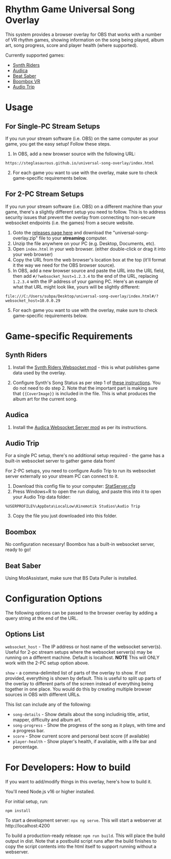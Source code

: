 # Rhythm Game Universal Song Overlay

This system provides a browser overlay for OBS that works with a number of VR rhythm games, showing
information on the song being played, album art, song progress, score and player health (where supported).

Currently supported games:

* [Synth Riders](https://synthridersvr.com/)
* [Audica](https://audicagame.com/) 
* [Beat Saber](https://beatsaber.com/)
* [Boombox VR](https://www.boomboxvr.com/)
* [Audio Trip](http://www.kinemotik.com/audiotrip/)

# Usage

## For Single-PC Stream Setups

If you run your stream software (i.e. OBS) on the same computer as your game, you get the
easy setup!  Follow these steps.

1. In OBS, add a new browser source with the following URL:  

```
https://steglasaurous.github.io/universal-song-overlay/index.html
```

2. For each game you want to use with the overlay, make sure to check game-specific requirements below.

## For 2-PC Stream Setups

If you run your stream software (i.e. OBS) on a different machine than your game, there's a slightly
different setup you need to follow.  This is to address security issues that prevent the overlay from
connecting to non-secure websocket endpoints (i.e. the games) from a secure website. 

1. Goto the [releases page here](https://github.com/steglasaurous/universal-song-overlay/releases/latest) and download the 
   "universal-song-overlay.zip" file to your **streaming** computer.  
2. Unzip the file anywhere on your PC (e.g. Desktop, Documents, etc). 
3. Open `index.html` in your web browser.  (either double-click or drag it into your web browser)
4. Copy the URL from the web browser's location box at the top (it'll format it the way we need for the OBS browser source).
5. In OBS, add a new browser source and paste the URL into the URL field, then add `#/?websocket_host=1.2.3.4` to the end of the URL, 
   replacing `1.2.3.4` with the IP address of your gaming PC.  Here's an example of what that URL might look like, 
   yours will be slightly different: 

```
file:///C:/Users/subpa/Desktop/universal-song-overlay/index.html#/?websocket_host=10.0.0.29
```

5. For each game you want to use with the overlay, make sure to check game-specific requirements below.

# Game-specific Requirements

## Synth Riders

1. Install the [Synth Riders Websocket mod](https://github.com/KK964/SynthRiders-Websockets-Mod) - this is what publishes game data used by the overlay.

2. Configure Synth's Song Status as per step 1 of [these instructions](https://docs.google.com/document/d/13Ei4bYQRvvhUBIl4Uc5rwls-gvzsQ78bXoJQKQ_qaLo/edit#heading=h.xsyyveoj8zvr). You do not need to do step 2. Note that the important part is making sure that `{{CoverImage}}` is included in the file.  This is what produces the album art for the current song.

## Audica

1. Install the [Audica Websocket Server mod](https://github.com/steglasaurous/audica-websocket-server) as per its instructions.

## Audio Trip

For a single PC setup, there's no additional setup required - the game has a built-in websocket server to gather
game data from!

For 2-PC setups, you need to configure Audio Trip to run its websocket server externally so your stream PC can connect to it.

1. Download this config file to your computer: [StatServer.cfg](docs/audio-trip/StatServer.cfg)
2. Press Windows+R to open the run dialog, and paste this into it to open your Audio Trip data folder:

```
%USERPROFILE%\AppData\LocalLow\Kinemotik Studios\Audio Trip
```

3. Copy the file you just downloaded into this folder.

## Boombox

No configuration necessary!  Boombox has a built-in websocket server, ready to go!

## Beat Saber

Using ModAssistant, make sure that BS Data Puller is installed.  

# Configuration Options

The following options can be passed to the browser overlay by adding a query string at the end of the URL.

## Options List

`websocket_host` - The IP address or host name of the websocket server(s).  Useful for 2-pc stream setups where
the websocket server(s) may be running on a different machine.  Default is localhost. **NOTE** This will ONLY work
with the 2-PC setup option above.

`show` - a comma-delimited list of parts of the overlay to show.  If not provided, everything is shown by default.   This is useful to split up parts of the overlay to different parts of the screen instead of everything being together in one place. You would do this by creating multiple browser sources in OBS with different URLs.

This list can include any of the following:

* `song-details` - Show details about the song includinig title, artist, mapper, difficulty and album art.
* `song-progress` - Show the progress of the song as it plays, with time and a progress bar.
* `score` - Show current score and personal best score (if available)
* `player-health` - Show player's health, if available, with a life bar and percentage.

# For Developers: How to build

If you want to add/modify things in this overlay, here's how to build it.

You'll need Node.js v16 or higher installed.

For initial setup, run:

```
npm install
```

To start a development server: `npx ng serve`.  This will start a webserver at http://localhost:4200

To build a production-ready release: `npm run build`.  This will place the build output in dist.  Note that a postbuild script
runs after the build finishes to copy the script contents into the html itself to support running without a webserver.

